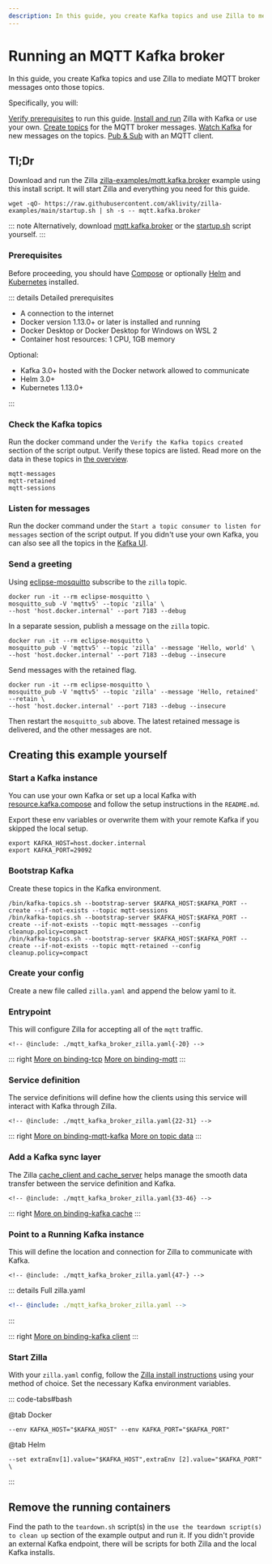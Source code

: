 ```yaml
---
description: In this guide, you create Kafka topics and use Zilla to mediate MQTT broker messages onto those topics.
---
```


# Running an MQTT Kafka broker

In this guide, you create Kafka topics and use Zilla to mediate MQTT broker messages onto those topics.

Specifically, you will:

[Verify prerequisites](#prerequisites) to run this guide.
[Install and run](#tl-dr) Zilla with Kafka or use your own.
[Create topics](#check-the-kafka-topics) for the MQTT broker messages.
[Watch Kafka](#listen-for-messages) for new messages on the topics.
[Pub & Sub](#send-a-greeting) with an MQTT client.

## Tl;Dr

Download and run the Zilla [zilla-examples/mqtt.kafka.broker](https://github.com/aklivity/zilla-examples/tree/main/mqtt.kafka.broker) example using this install script. It will start Zilla and everything you need for this guide.

```bash:no-line-numbers
wget -qO- https://raw.githubusercontent.com/aklivity/zilla-examples/main/startup.sh | sh -s -- mqtt.kafka.broker
```

::: note
Alternatively, download [mqtt.kafka.broker](https://github.com/aklivity/zilla-examples/releases/latest/download/mqtt.kafka.broker.tar.gz) or the [startup.sh](https://github.com/aklivity/zilla-examples/releases/latest/download/startup.sh) script yourself.
:::

### Prerequisites

Before proceeding, you should have [Compose](https://docs.docker.com/compose/gettingstarted/) or optionally [Helm](https://helm.sh/docs/intro/install/) and [Kubernetes](https://kubernetes.io/docs/tasks/tools/) installed.

::: details Detailed prerequisites

- A connection to the internet
- Docker version 1.13.0+ or later is installed and running
- Docker Desktop or Docker Desktop for Windows on WSL 2
- Container host resources: 1 CPU, 1GB memory

Optional:

- Kafka 3.0+ hosted with the Docker network allowed to communicate
- Helm 3.0+
- Kubernetes 1.13.0+

:::

### Check the Kafka topics

Run the docker command under the `Verify the Kafka topics created` section of the script output. Verify these topics are listed. Read more on the data in these topics in [the overview](../../concepts/kafka-proxies/mqtt-proxy.html#step-2-pub-sub-message-reflect-with-kafka).

```output:no-line-numbers
mqtt-messages
mqtt-retained
mqtt-sessions
```

### Listen for messages

Run the docker command under the `Start a topic consumer to listen for messages` section of the script output. If you didn't use your own Kafka, you can also see all the topics in the [Kafka UI](http://localhost:8080/ui/clusters/local/all-topics).

### Send a greeting

Using [eclipse-mosquitto](https://hub.docker.com/_/eclipse-mosquitto) subscribe to the `zilla` topic.

```bash:no-line-numbers
docker run -it --rm eclipse-mosquitto \
mosquitto_sub -V 'mqttv5' --topic 'zilla' \
--host 'host.docker.internal' --port 7183 --debug
```

In a separate session, publish a message on the `zilla` topic.

```bash:no-line-numbers
docker run -it --rm eclipse-mosquitto \
mosquitto_pub -V 'mqttv5' --topic 'zilla' --message 'Hello, world' \
--host 'host.docker.internal' --port 7183 --debug --insecure
```

Send messages with the retained flag.

```bash:no-line-numbers
docker run -it --rm eclipse-mosquitto \
mosquitto_pub -V 'mqttv5' --topic 'zilla' --message 'Hello, retained' --retain \
--host 'host.docker.internal' --port 7183 --debug --insecure
```

Then restart the `mosquitto_sub` above. The latest retained message is delivered, and the other messages are not.

## Creating this example yourself

### Start a Kafka instance

You can use your own Kafka or set up a local Kafka with [resource.kafka.compose](https://github.com/aklivity/zilla-examples/releases/latest/download/resource.kafka.compose.tar.gz) and follow the setup instructions in the `README.md`.

Export these env variables or overwrite them with your remote Kafka if you skipped the local setup.

```output:no-line-numbers
export KAFKA_HOST=host.docker.internal
export KAFKA_PORT=29092
```

### Bootstrap Kafka

Create these topics in the Kafka environment.

```bash:no-line-numbers
/bin/kafka-topics.sh --bootstrap-server $KAFKA_HOST:$KAFKA_PORT --create --if-not-exists --topic mqtt-sessions
/bin/kafka-topics.sh --bootstrap-server $KAFKA_HOST:$KAFKA_PORT --create --if-not-exists --topic mqtt-messages --config cleanup.policy=compact
/bin/kafka-topics.sh --bootstrap-server $KAFKA_HOST:$KAFKA_PORT --create --if-not-exists --topic mqtt-retained --config cleanup.policy=compact
```

### Create your config

Create a new file called `zilla.yaml` and append the below yaml to it.

### Entrypoint

This will configure Zilla for accepting all of the `mqtt` traffic.

```yaml{14-16}
<!-- @include: ./mqtt_kafka_broker_zilla.yaml{-20} -->
```

::: right
[More on binding-tcp](../../reference/config/bindings/binding-tcp.md)
[More on binding-mqtt](../../reference/config/bindings/binding-mqtt.md)
:::

### Service definition

The service definitions will define how the clients using this service will interact with Kafka through Zilla.

```yaml{7-9}
<!-- @include: ./mqtt_kafka_broker_zilla.yaml{22-31} -->
```

::: right
[More on binding-mqtt-kafka](../../reference/config/bindings/binding-mqtt-kafka.md)
[More on topic data](../../concepts/kafka-proxies/mqtt-proxy.html#step-2-pub-sub-message-reflect-with-kafka)
:::

### Add a Kafka sync layer

The Zilla [cache_client and cache_server](../../reference/config/bindings/binding-kafka.html#kind) helps manage the smooth data transfer between the service definition and Kafka.

```yaml{11-12}
<!-- @include: ./mqtt_kafka_broker_zilla.yaml{33-46} -->
```

::: right
[More on binding-kafka cache](../../reference/config/bindings/binding-kafka.md#cache-behavior)
:::

### Point to a Running Kafka instance

This will define the location and connection for Zilla to communicate with Kafka.

```yaml{10-11}
<!-- @include: ./mqtt_kafka_broker_zilla.yaml{47-} -->
```

::: details Full zilla.yaml

```yaml
<!-- @include: ./mqtt_kafka_broker_zilla.yaml -->
```

:::

::: right
[More on binding-kafka client](../../reference/config/bindings/binding-kafka.md#client-behavior)
:::

### Start Zilla

With your `zilla.yaml` config, follow the [Zilla install instructions](../install.md) using your method of choice. Set the necessary Kafka environment variables.

::: code-tabs#bash

@tab Docker

```bash:no-line-numbers
--env KAFKA_HOST="$KAFKA_HOST" --env KAFKA_PORT="$KAFKA_PORT"
```

@tab Helm

```bash:no-line-numbers
--set extraEnv[1].value="$KAFKA_HOST",extraEnv [2].value="$KAFKA_PORT" \
```

:::

## Remove the running containers

Find the path to the `teardown.sh` script(s) in the `use the teardown script(s) to clean up` section of the example output and run it. If you didn't provide an external Kafka endpoint, there will be scripts for both Zilla and the local Kafka installs.
